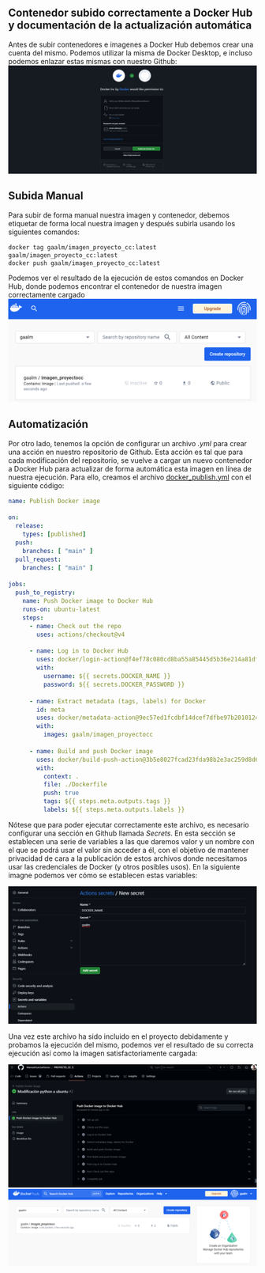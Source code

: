 ## Contenedor subido correctamente a Docker Hub y documentación de la actualización automática

Antes de subir contenedores e imagenes a Docker Hub debemos crear una cuenta del mismo. Podemos utilizar la misma de Docker Desktop, e incluso podemos enlazar estas mismas con nuestro Github:
![Conexión de Docker con Github](/./img/3_docker_github_connect.png)

## Subida Manual
Para subir de forma manual nuestra imagen y contenedor, debemos etiquetar de forma local nuestra imagen y después subirla usando los siguientes comandos:
```
docker tag gaalm/imagen_proyecto_cc:latest gaalm/imagen_proyecto_cc:latest
docker push gaalm/imagen_proyecto_cc:latest
```
Podemos ver el resultado de la ejecución de estos comandos en Docker Hub, donde podemos encontrar el contenedor de nuestra imagen correctamente cargado
![Imagen cargada en Docker Hub](/./img/3_hub_createdrepo.png)

## Automatización
Por otro lado, tenemos la opción de configurar un archivo *.yml* para crear una acción en nuestro repositorio de Github. Esta acción es tal que para cada modificación del repositorio, se vuelve a cargar un nuevo contenedor a Docker Hub para actualizar de forma automática esta imagen en línea de nuestra ejecución.
Para ello, creamos el archivo [docker_publish.yml](/./docker_publish.yml) con el siguiente código:
```yml
name: Publish Docker image

on:
  release:
    types: [published]
  push:
    branches: [ "main" ]
  pull_request:
    branches: [ "main" ]  

jobs:
  push_to_registry:
    name: Push Docker image to Docker Hub
    runs-on: ubuntu-latest
    steps:
      - name: Check out the repo
        uses: actions/checkout@v4
      
      - name: Log in to Docker Hub
        uses: docker/login-action@f4ef78c080cd8ba55a85445d5b36e214a81df20a
        with:
          username: ${{ secrets.DOCKER_NAME }}
          password: ${{ secrets.DOCKER_PASSWORD }}
      
      - name: Extract metadata (tags, labels) for Docker
        id: meta
        uses: docker/metadata-action@9ec57ed1fcdbf14dcef7dfbe97b2010124a938b7
        with:
          images: gaalm/imagen_proyectocc
      
      - name: Build and push Docker image
        uses: docker/build-push-action@3b5e8027fcad23fda98b2e3ac259d8d67585f671
        with:
          context: .
          file: ./Dockerfile
          push: true
          tags: ${{ steps.meta.outputs.tags }}
          labels: ${{ steps.meta.outputs.labels }}
```
Nótese que para poder ejecutar correctamente este archivo, es necesario configurar una sección en Github llamada *Secrets*. En esta sección se establecen una serie de variables a las que daremos valor y un nombre con el que se podrá usar el valor sin acceder a él, con el objetivo de mantener privacidad de cara a la publicación de estos archivos donde necesitamos usar las credenciales de Docker (y otros posibles usos). En la siguiente imagne podemos ver cómo se establecen estas variables:

![Github Secrets](/./img/3_github_secrets.png)

Una vez este archivo ha sido incluido en el proyecto debidamente y probamos la ejecución del mismo, podemos ver el resultado de su correcta ejecución así como la imagen satisfactoriamente cargada:

![Acción ejecutada](/./img/3_action_working.png)
![Imagen cargada en Docker Hub mediante una acción](/./img/3_docker_action.png)